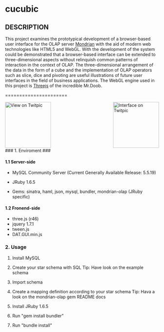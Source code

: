 cucubic
=======

DESCRIPTION
-----------

This project examines the prototypical development of a browser-based user interface
for the OLAP server [Mondrian](http://mondrian.pentaho.com) with the aid of modern web technologies like HTML5 and
WebGL. With the development of the system could be demonstrated that a browser-based
interface can be extended to three-dimensional aspects without relinquish common patterns
of interaction in the context of OLAP. The three-dimensional arrangement of the data in the
form of a cube and the implementation of OLAP operators such as slice, dice and pivoting are
useful illustrations of future user interfaces in the field of business applications. The WebGL engine
used in this project is [Threejs](https://github.com/mrdoob/three.js/) of the incredible Mr.Doob.

======================

<div>
<a style="float:right" href="http://twitpic.com/88vmxy" title="Interface on Twitpic"><img src="http://twitpic.com/show/thumb/88vmxy.png" width="150" height="150" alt="Interface on Twitpic"></a>
<a href="http://twitpic.com/88vnro" title="View on Twitpic"><img src="http://twitpic.com/show/thumb/88vnro.png" width="150" height="150" alt="View on Twitpic"></a>
</div>
### 1. Enviroment ###

#### 1.1 Server-side ####


- MySQL Community Server
(Current Generally Available Release: 5.5.19)

- JRuby 1.6.5
- Gems: sinatra,
        haml,
        json,
        mysql,
        bundler,
        mondrian-olap (JRuby specific)
  
#### 1.2 Fronend-side ####

- three.js (r46)
- jquery 1.7.1
- tween.js
- DAT.GUI.min.js

### 2. Usage ###

1. Install MySQL
1. Create your star schema with SQL
   Tip: Have look on the example schema
2. Import schema
3. Create a mapping definition according to your star schema
   Tip: Hava a look on the mondrian-olap gem README docs

4. Install JRuby 1.6.5
5. Run "gem install bundler"
6. Run "bundle install"

